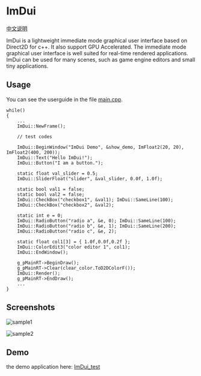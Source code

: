 # ImDui
[中文说明](https://github.com/Ray1024/ImDui/blob/master/README-cn.md)

ImDui is a lightweight immediate mode graphical user interface based on Direct2D for c++. 
It also support GPU Accelerated.
The immediate mode graphical user interface is well suited for real-time rendered applications.
ImDui can be used for many scenes, such as game engine editors and small tiny applications.

## Usage
You can see the userguide in the file [main.cpp](https://github.com/Ray1024/ImDui/blob/master/ImDui/main.cpp).
```
while()
{
    ...
    ImDui::NewFrame();

    // test codes

	ImDui::BeginWindow("ImDui Demo", &show_demo, ImFloat2(20, 20), ImFloat2(400, 200));
	ImDui::Text("Hello ImDui!");
	ImDui::Button("I am a button.");

	static float val_slider = 0.5;
	ImDui::SliderFloat("slider", &val_slider, 0.0f, 1.0f);

	static bool val1 = false;
	static bool val2 = false;
	ImDui::CheckBox("checkbox1", &val1); ImDui::SameLine(100);
	ImDui::CheckBox("checkbox2", &val2);

	static int e = 0;
	ImDui::RadioButton("radio a", &e, 0); ImDui::SameLine(100);
	ImDui::RadioButton("radio b", &e, 1); ImDui::SameLine(200);
	ImDui::RadioButton("radio c", &e, 2);

	static float col1[3] = { 1.0f,0.0f,0.2f };
	ImDui::ColorEdit3("color editor 1", col1);
	ImDui::EndWindow();

    g_pMainRT->BeginDraw();
    g_pMainRT->Clear(clear_color.ToD2DColorF());
    ImDui::Render();
    g_pMainRT->EndDraw();
    ...
}
```

## Screenshots
![sample1](https://github.com/Ray1024/ImDui/blob/master/samples/sample1.png)

![sample2](https://github.com/Ray1024/ImDui/blob/master/samples/sample2.png)

## Demo
the demo application here: [ImDui_test](https://github.com/Ray1024/ImDui/tree/master/samples/ImDui_test)
